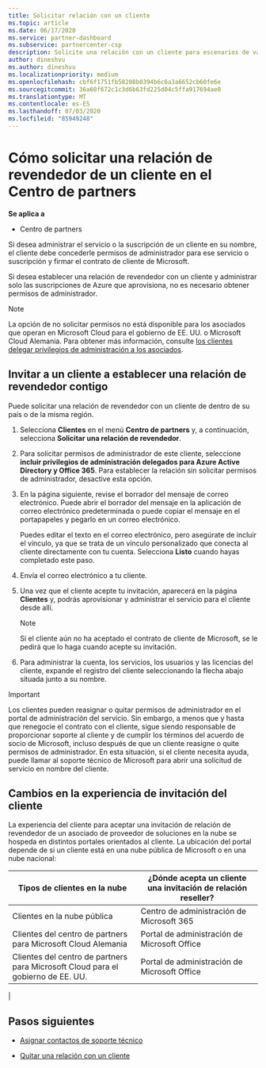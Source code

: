 ```yaml
---
title: Solicitar relación con un cliente
ms.topic: article
ms.date: 06/17/2020
ms.service: partner-dashboard
ms.subservice: partnercenter-csp
description: Solicite una relación con un cliente para escenarios de varios asociados y multicanal o si es necesario restaurar los privilegios de administrador delegado para un cliente.
author: dineshvu
ms.author: dineshvu
ms.localizationpriority: medium
ms.openlocfilehash: cbf6f1751fb58208b0394b6c6a3a6652cb60fe6e
ms.sourcegitcommit: 36a60f672c1c3d6b63fd225d04c5ffa917694ae0
ms.translationtype: MT
ms.contentlocale: es-ES
ms.lasthandoff: 07/03/2020
ms.locfileid: "85949248"
---
```

# <a name="how-to-request-a-reseller-relationship-from-a-customer-in-partner-center"></a>Cómo solicitar una relación de revendedor de un cliente en el Centro de partners

**Se aplica a**

- Centro de partners

Si desea administrar el servicio o la suscripción de un cliente en su nombre, el cliente debe concederle permisos de administrador para ese servicio o suscripción y firmar el contrato de cliente de Microsoft.

Si desea establecer una relación de revendedor con un cliente y administrar solo las suscripciones de Azure que aprovisiona, no es necesario obtener permisos de administrador.

>[!NOTE] 
>La opción de no solicitar permisos no está disponible para los asociados que operan en Microsoft Cloud para el gobierno de EE. UU. o Microsoft Cloud Alemania. Para obtener más información, consulte [los clientes delegar privilegios de administración a los asociados](https://docs.microsoft.com/partner-center/customers_revoke_admin_privileges).

## <a name="invite-a-customer-to-establish-a-reseller-relationship-with-you"></a>Invitar a un cliente a establecer una relación de revendedor contigo

Puede solicitar una relación de revendedor con un cliente de dentro de su país o de la misma región.

1. Selecciona **Clientes** en el menú **Centro de partners** y, a continuación, selecciona **Solicitar una relación de revendedor**.

2. Para solicitar permisos de administrador de este cliente, seleccione **incluir privilegios de administración delegados para Azure Active Directory y Office 365**. Para establecer la relación sin solicitar permisos de administrador, desactive esta opción.

3. En la página siguiente, revise el borrador del mensaje de correo electrónico. Puede abrir el borrador del mensaje en la aplicación de correo electrónico predeterminada o puede copiar el mensaje en el portapapeles y pegarlo en un correo electrónico.

   Puedes editar el texto en el correo electrónico, pero asegúrate de incluir el vínculo, ya que se trata de un vínculo personalizado que conecta al cliente directamente con tu cuenta. Selecciona **Listo** cuando hayas completado este paso.

4. Envía el correo electrónico a tu cliente.

5. Una vez que el cliente acepte tu invitación, aparecerá en la página **Clientes** y, podrás aprovisionar y administrar el servicio para el cliente desde allí.

   > [!NOTE]
   > Si el cliente aún no ha aceptado el contrato de cliente de Microsoft, se le pedirá que lo haga cuando acepte su invitación. 

6. Para administrar la cuenta, los servicios, los usuarios y las licencias del cliente, expande el registro del cliente seleccionando la flecha abajo situada junto a su nombre.

> [!IMPORTANT]  
> Los clientes pueden reasignar o quitar permisos de administrador en el portal de administración del servicio. Sin embargo, a menos que y hasta que renegocie el contrato con el cliente, sigue siendo responsable de proporcionar soporte al cliente y de cumplir los términos del acuerdo de socio de Microsoft, incluso después de que un cliente reasigne o quite permisos de administrador. En esta situación, si el cliente necesita ayuda, puede llamar al soporte técnico de Microsoft para abrir una solicitud de servicio en nombre del cliente.

## <a name="changes-to-the-customer-invitation-experience"></a>Cambios en la experiencia de invitación del cliente

La experiencia del cliente para aceptar una invitación de relación de revendedor de un asociado de proveedor de soluciones en la nube se hospeda en distintos portales orientados al cliente. La ubicación del portal depende de si un cliente está en una nube pública de Microsoft o en una nube nacional:

|Tipos de clientes en la nube  | ¿Dónde acepta un cliente una invitación de relación reseller? |
|---------|---------
| Clientes en la nube pública | Centro de administración de Microsoft 365 |
| Clientes del centro de partners para Microsoft Cloud Alemania | Portal de administración de Microsoft Office |
| Clientes del centro de partners para Microsoft Cloud para el gobierno de EE. UU. | Portal de administración de Microsoft Office |
|

## <a name="next-steps"></a>Pasos siguientes

- [Asignar contactos de soporte técnico](assign-support-contacts.md)

- [Quitar una relación con un cliente](remove-a-relationship.md)
